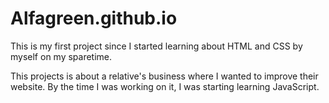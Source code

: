 # Alfagreen.github.io

This is my first project since I started learning about HTML and CSS by myself on my sparetime.

This projects is about a relative's business where I wanted to improve their website. By the time 
I was working on it, I was starting learning JavaScript. 
